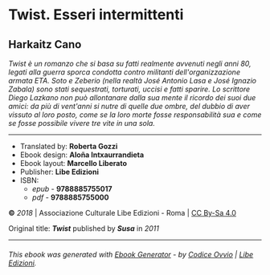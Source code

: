 # Twist. Esseri intermittenti
## Harkaitz Cano
_Twist è un romanzo che si basa su fatti realmente avvenuti negli anni 80, legati alla guerra sporca condotta contro militanti dell'organizzazione armata ETA. Soto e Zeberio (nella realtà José Antonio Lasa e José Ignazio Zabala) sono stati sequestrati, torturati, uccisi e fatti sparire. Lo scrittore Diego Lazkano non può allontanare dalla sua mente il ricordo dei suoi due amici: da più di vent'anni si nutre di quelle due ombre, del dubbio di aver vissuto al loro posto, come se la loro morte fosse responsabilità sua e come se fosse possibile vivere tre vite in una sola._

---

- Translated by: **Roberta Gozzi**
- Ebook design: **Aloña Intxaurrandieta**
- Ebook layout: **Marcello Liberato**
- Publisher: **Libe Edizioni**
- ISBN:
    - _epub_ - **9788885755017**
    - _pdf_ - **9788885755000**

**©** _2018_ | Associazione Culturale Libe Edizioni - Roma | [CC By-Sa 4.0](https://creativecommons.org/licenses/by-sa/4.0/legalcode)

Original title: _**Twist**_ published by _**Susa**_ in _2011_

---

###### _This ebook was generated with [Ebook Generator](https://github.com/Libedizioni/ebook-generator) - by [Codice Ovvio](https://github.com/codiceovvio) | [Libe Edizioni](https://github.com/Libedizioni)._

